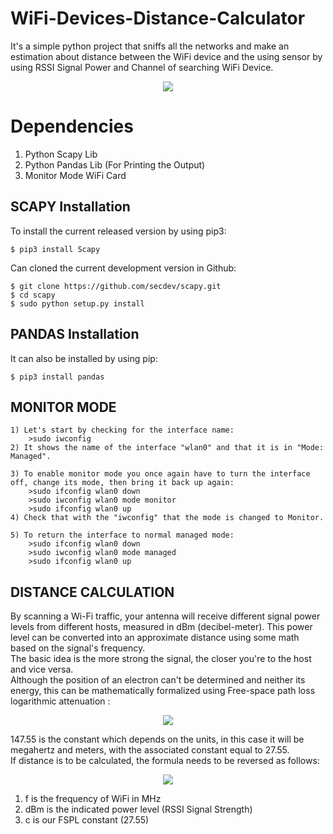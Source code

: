 # WiFi-Devices-Distance-Calculator
It's a simple python project that sniffs all the networks and make an estimation about distance between the WiFi device and the using sensor by using RSSI Signal Power and Channel of searching WiFi Device.

<p align="center">

  <img src="https://user-images.githubusercontent.com/56837694/130444744-102d5793-356f-4f5e-87e5-fe226696a515.gif">

</p>

# Dependencies
  1) Python Scapy Lib 
  2) Python Pandas Lib (For Printing the Output)
  3) Monitor Mode WiFi Card

SCAPY Installation
------------
To install the current released version by using pip3: 

    $ pip3 install Scapy

Can cloned the current development version in Github:

    $ git clone https://github.com/secdev/scapy.git 
    $ cd scapy
    $ sudo python setup.py install

PANDAS Installation
------------
It can also be installed by using pip:

    $ pip3 install pandas

MONITOR MODE
------------
	1) Let's start by checking for the interface name:  
		>sudo iwconfig  
	2) It shows the name of the interface "wlan0" and that it is in "Mode: Managed".

	3) To enable monitor mode you once again have to turn the interface off, change its mode, then bring it back up again:  
		>sudo ifconfig wlan0 down  
		>sudo iwconfig wlan0 mode monitor  
		>sudo ifconfig wlan0 up  
	4) Check that with the "iwconfig" that the mode is changed to Monitor.

	5) To return the interface to normal managed mode:  
		>sudo ifconfig wlan0 down  
		>sudo iwconfig wlan0 mode managed  
		>sudo ifconfig wlan0 up 
    
DISTANCE CALCULATION
------------
  
By scanning a Wi-Fi traffic, your antenna will receive different signal power levels from different hosts, measured in dBm (decibel-meter). This power level can be converted into an approximate distance using some math based on the signal's frequency.  
The basic idea is the more strong the signal, the closer you're to the host and vice versa.  
Although the position of an electron can't be determined and neither its energy, this can be mathematically formalized using Free-space path loss logarithmic attenuation :


<p align="center">

  <img src="https://user-images.githubusercontent.com/56837694/130437467-2463bac2-7050-4a91-b3c2-571fca651fbe.png">

</p>


147.55 is the constant which depends on the units, in this case it will be megahertz and meters, with the associated constant equal to 27.55.  
If distance is to be calculated, the formula needs to be reversed as follows: 

<p align="center">

  <img src="https://user-images.githubusercontent.com/56837694/130411977-644661da-b291-454c-91ee-a6b3aca36df2.png">

</p>

1) f is the frequency of WiFi in MHz
2) dBm is the indicated power level (RSSI Signal Strength)
3) c is our FSPL constant (27.55)
